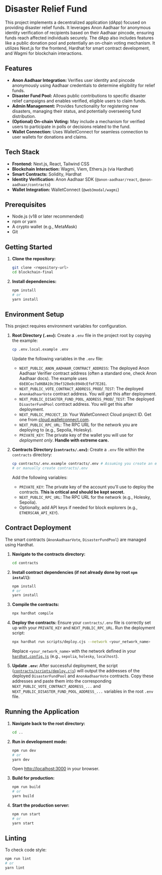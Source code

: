 # Disaster Relief Fund

This project implements a decentralized application (dApp) focused on providing disaster relief funds. It leverages Anon Aadhaar for anonymous identity verification of recipients based on their Aadhaar pincode, ensuring funds reach affected individuals securely. The dApp also includes features like a public donation pool and potentially an on-chain voting mechanism. It utilizes Next.js for the frontend, Hardhat for smart contract development, and Wagmi for blockchain interactions.

## Features

*   **Anon Aadhaar Integration:** Verifies user identity and pincode anonymously using Aadhaar credentials to determine eligibility for relief funds.
*   **Disaster Fund Pool:** Allows public contributions to specific disaster relief campaigns and enables verified, eligible users to claim funds.
*   **Admin Management:** Provides functionality for registering new disasters, managing their status, and potentially overseeing fund distribution.
*   **(Optional) On-chain Voting:** May include a mechanism for verified users to participate in polls or decisions related to the fund.
*   **Wallet Connection:** Uses WalletConnect for seamless connection to user wallets for donations and claims.


## Tech Stack

*   **Frontend:** Next.js, React, Tailwind CSS
*   **Blockchain Interaction:** Wagmi, Viem, Ethers.js (via Hardhat)
*   **Smart Contracts:** Solidity, Hardhat
*   **Identity Verification:** Anon Aadhaar SDK (`@anon-aadhaar/react`, `@anon-aadhaar/contracts`)
*   **Wallet Integration:** WalletConnect (`@web3modal/wagmi`)

## Prerequisites

*   Node.js (v18 or later recommended)
*   npm or yarn
*   A crypto wallet (e.g., MetaMask)
*   Git

## Getting Started

1.  **Clone the repository:**
    ```bash
    git clone <repository-url>
    cd blockchain-final
    ```

2.  **Install dependencies:**
    ```bash
    npm install
    # or
    yarn install
    ```

## Environment Setup

This project requires environment variables for configuration.

1.  **Root Directory (`.env`):**
    Create a `.env` file in the project root by copying the example:
    ```bash
    cp .env.local.example .env
    ```
    Update the following variables in the `.env` file:
    *   `NEXT_PUBLIC_ANON_AADHAAR_CONTRACT_ADDRESS`: The deployed Anon Aadhaar Verifier contract address (often a standard one, check Anon Aadhaar docs). The example uses `6bE8Cec7a06BA19c39ef328e8c8940cEfeF7E281`.
    *   `NEXT_PUBLIC_VOTE_CONTRACT_ADDRESS_PROD`/`_TEST`: The deployed `AnonAadhaarVote` contract address. You will get this after deployment.
    *   `NEXT_PUBLIC_DISASTER_FUND_POOL_ADDRESS_PROD`/`_TEST`: The deployed `DisasterFundPool` contract address. You will get this after deployment.
    *   `NEXT_PUBLIC_PROJECT_ID`: Your WalletConnect Cloud project ID. Get one from [cloud.walletconnect.com](https://cloud.walletconnect.com/).
    *   `NEXT_PUBLIC_RPC_URL`: The RPC URL for the network you are deploying to (e.g., Sepolia, Holesky).
    *   `PRIVATE_KEY`: The private key of the wallet you will use for *deployment only*. **Handle with extreme care.**

2.  **Contracts Directory (`contracts/.env`):**
    Create a `.env` file within the `contracts` directory:
    ```bash
    cp contracts/.env.example contracts/.env # Assuming you create an example file there
    # or manually create contracts/.env
    ```
    Add the following variables:
    *   `PRIVATE_KEY`: The private key of the account you'll use to deploy the contracts. **This is critical and should be kept secret.**
    *   `NEXT_PUBLIC_RPC_URL`: The RPC URL for the network (e.g., Holesky, Sepolia).
    *   Optionally, add API keys if needed for block explorers (e.g., `ETHERSCAN_API_KEY`).

## Contract Deployment

The smart contracts (`AnonAadhaarVote`, `DisasterFundPool`) are managed using Hardhat.

1.  **Navigate to the contracts directory:**
    ```bash
    cd contracts
    ```

2.  **Install contract dependencies (if not already done by root `npm install`):**
    ```bash
    npm install
    # or
    yarn install
    ```

3.  **Compile the contracts:**
    ```bash
    npx hardhat compile
    ```

4.  **Deploy the contracts:**
    Ensure your `contracts/.env` file is correctly set up with your `PRIVATE_KEY` and `NEXT_PUBLIC_RPC_URL`.
    Run the deployment script:
    ```bash
    npx hardhat run scripts/deploy.cjs --network <your_network_name>
    ```
    Replace `<your_network_name>` with the network defined in your [`hardhat.config.js`](contracts/hardhat.config.js) (e.g., `sepolia`, `holesky`, `localhost`).

5.  **Update `.env`:**
    After successful deployment, the script ([`contracts/scripts/deploy.cjs`](contracts/scripts/deploy.cjs)) will output the addresses of the deployed `DisasterFundPool` and `AnonAadhaarVote` contracts. Copy these addresses and paste them into the corresponding `NEXT_PUBLIC_VOTE_CONTRACT_ADDRESS_...` and `NEXT_PUBLIC_DISASTER_FUND_POOL_ADDRESS_...` variables in the root `.env` file.

## Running the Application

1.  **Navigate back to the root directory:**
    ```bash
    cd ..
    ```

2.  **Run in development mode:**
    ```bash
    npm run dev
    # or
    yarn dev
    ```
    Open [http://localhost:3000](http://localhost:3000) in your browser.

3.  **Build for production:**
    ```bash
    npm run build
    # or
    yarn build
    ```

4.  **Start the production server:**
    ```bash
    npm run start
    # or
    yarn start
    ```

## Linting

To check code style:
```bash
npm run lint
# or
yarn lint
```